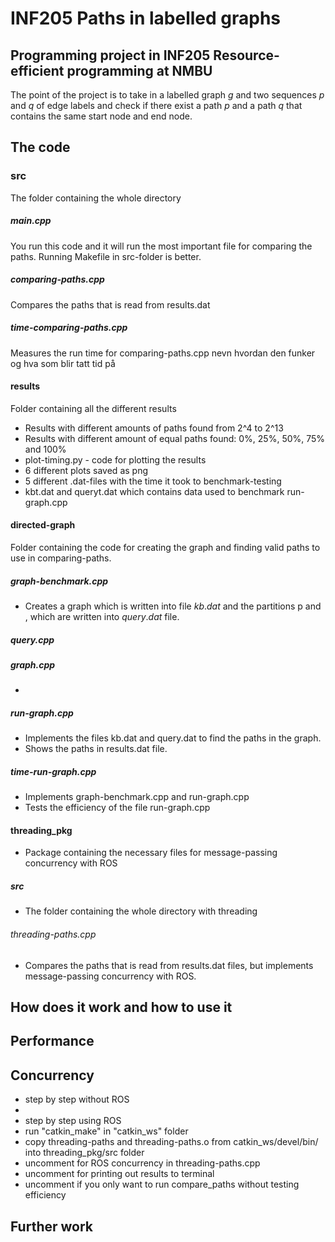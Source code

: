 # INF205 Paths in labelled graphs
## Programming project in INF205 Resource-efficient programming at NMBU
The point of the project is to take in a labelled graph *g* and two sequences *p* and *q* of edge labels and check if there exist a path *p* and a path *q* that contains the same start node and end node. 

## The code 

### src
The folder containing the whole directory

##### main.cpp
You run this code and it will run the most important file for comparing the paths. Running Makefile in src-folder is better. 

##### comparing-paths.cpp
Compares the paths that is read from results.dat 

##### time-comparing-paths.cpp
Measures the run time for comparing-paths.cpp
nevn hvordan den funker og hva som blir tatt tid på 

#### results 
Folder containing all the different results 
- Results with different amounts of paths found from 2^4 to 2^13
- Results with different amount of equal paths found: 0%, 25%, 50%, 75% and 100%
- plot-timing.py - code for plotting the results 
- 6 different plots saved as png 
- 5 different .dat-files with the time it took to benchmark-testing 
- kbt.dat and queryt.dat which contains data used to benchmark run-graph.cpp

#### directed-graph
Folder containing the code for creating the graph and finding valid paths to use in comparing-paths.

##### graph-benchmark.cpp
- Creates a graph which is written into file $kb.dat$ and the partitions p and , which are written into $query.dat$ file.

##### query.cpp

##### graph.cpp
- 

##### run-graph.cpp
- Implements the files kb.dat and query.dat to find the paths in the graph. 
- Shows the paths in results.dat file. 


##### time-run-graph.cpp
- Implements graph-benchmark.cpp and run-graph.cpp
- Tests the efficiency of the file run-graph.cpp

#### threading_pkg 
- Package containing the necessary files for message-passing concurrency with ROS

##### src
- The folder containing the whole directory with threading

###### threading-paths.cpp
- Compares the paths that is read from results.dat files, but implements message-passing concurrency with ROS. 


## How does it work and how to use it


## Performance 



## Concurrency 
- step by step without ROS
-  
- step by step using ROS
-   run "catkin_make" in "catkin_ws" folder
-   copy threading-paths and threading-paths.o from catkin_ws/devel/bin/ into threading_pkg/src folder 
-   uncomment for ROS concurrency in threading-paths.cpp 
-   uncomment for printing out results to terminal
-   uncomment if you only want to run compare_paths without testing efficiency


## Further work 


